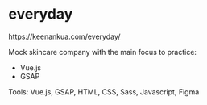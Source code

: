 # everyday

https://keenankua.com/everyday/

Mock skincare company with the main focus to practice:
- Vue.js
- GSAP

Tools: Vue.js, GSAP, HTML, CSS, Sass, Javascript, Figma

